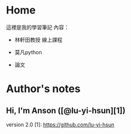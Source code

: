 # Home
這裡是我的學習筆記
內容：

* 林軒田教授 線上課程

* 莫凡python

* 論文

# Author's notes

## Hi, I'm Anson ([@lu-yi-hsun][1])



version 2.0
[1]: https://github.com/lu-yi-hsun
  
